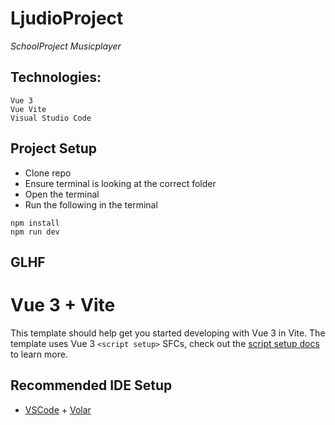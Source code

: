 # LjudioProject

_SchoolProject_
_Musicplayer_

## Technologies:

```
Vue 3
Vue Vite
Visual Studio Code
```

## Project Setup

- Clone repo
- Ensure terminal is looking at the correct folder
- Open the terminal
- Run the following in the terminal

```
npm install
npm run dev
```

## GLHF


# Vue 3 + Vite

This template should help get you started developing with Vue 3 in Vite. The template uses Vue 3 `<script setup>` SFCs, check out the [script setup docs](https://v3.vuejs.org/api/sfc-script-setup.html#sfc-script-setup) to learn more.

## Recommended IDE Setup

- [VSCode](https://code.visualstudio.com/) + [Volar](https://marketplace.visualstudio.com/items?itemName=johnsoncodehk.volar)
